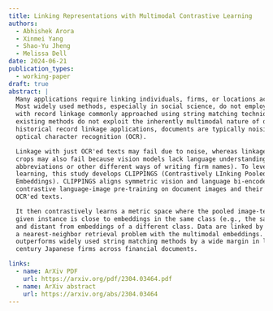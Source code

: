 ```yaml
---
title: Linking Representations with Multimodal Contrastive Learning
authors:
  - Abhishek Arora
  - Xinmei Yang
  - Shao-Yu Jheng
  - Melissa Dell
date: 2024-06-21
publication_types:
  - working-paper
draft: true
abstract: |
  Many applications require linking individuals, firms, or locations across datasets.
  Most widely used methods, especially in social science, do not employ deep learning,
  with record linkage commonly approached using string matching techniques. Moreover,
  existing methods do not exploit the inherently multimodal nature of documents. In
  historical record linkage applications, documents are typically noisily transcribed by
  optical character recognition (OCR).

  Linkage with just OCR'ed texts may fail due to noise, whereas linkage with just image
  crops may also fail because vision models lack language understanding (e.g., of
  abbreviations or other different ways of writing firm names). To leverage multimodal
  learning, this study develops CLIPPINGS (Contrastively LInking Pooled Pre-trained
  Embeddings). CLIPPINGS aligns symmetric vision and language bi-encoders, through
  contrastive language-image pre-training on document images and their corresponding
  OCR'ed texts.

  It then contrastively learns a metric space where the pooled image-text embedding for a
  given instance is close to embeddings in the same class (e.g., the same firm or location)
  and distant from embeddings of a different class. Data are linked by treating linkage as
  a nearest-neighbor retrieval problem with the multimodal embeddings. CLIPPINGS
  outperforms widely used string matching methods by a wide margin in linking mid-20th
  century Japanese firms across financial documents.

links:
  - name: ArXiv PDF
    url: https://arxiv.org/pdf/2304.03464.pdf
  - name: ArXiv abstract
    url: https://arxiv.org/abs/2304.03464
---
```


